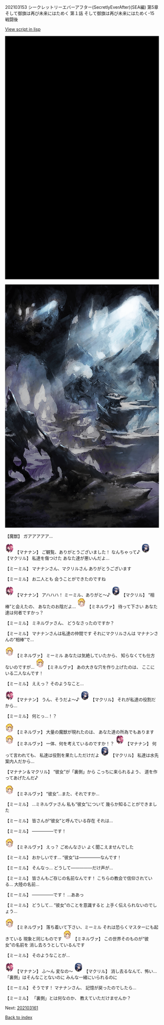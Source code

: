 202103153 シークレットリーエバーアフター(SecretlyEverAfter)(SEA編) 第5章 そして御旗は再び未来にはためく 第１話 そして御旗は再び未来にはためく-15 戦闘後

[View script in lisp](../scripts/202103153.txt)

![bg_black.png](../images/backgrounds/bg_black.png)

![101_cave.png](../images/backgrounds/101_cave.png)

【魔獣】
ガアアアアア…

<img src="../images/units/6504011.png" alt="6504011.png" height="34"/>
【マナナン】
ご観覧、ありがとうございました！
なんちゃって♪

<img src="../images/units/6603811.png" alt="6603811.png" height="34"/>
【マクリル】
私達を傷つけた
あなた達が悪いんだよ…

【ミーミル】
マナナンさん、マクリルさん
ありがとうございます

【ミーミル】
お二人とも
会うことができたのですね

<img src="../images/units/6504011.png" alt="6504011.png" height="34"/>
【マナナン】
アハハハ！
ミーミル、ありがと～♪

<img src="../images/units/6603811.png" alt="6603811.png" height="34"/>
【マクリル】
“相棒”と会えたの、
あなたのお陰だよ…

<img src="../images/units/302511.png" alt="302511.png" height="34"/>
【ミネルヴァ】
待って下さい
あなた達は何者ですかっ？

【ミーミル】
ミネルヴァさん、
どうなさったのですか？

【ミーミル】
マナナンさんは私達の仲間です
それにマクリルさんは
マナナンさんの“相棒”で…

<img src="../images/units/302511.png" alt="302511.png" height="34"/>
【ミネルヴァ】
ミーミル
あなたは気絶していたから、
知らなくても仕方ないのですが…

<img src="../images/units/302511.png" alt="302511.png" height="34"/>
【ミネルヴァ】
あの大きな穴を作り上げたのは、
ここにいる二人なんです！

【ミーミル】
ええっ？
そのようなこと…

<img src="../images/units/6504011.png" alt="6504011.png" height="34"/>
【マナナン】
うん、そうだよ～♪

<img src="../images/units/6603811.png" alt="6603811.png" height="34"/>
【マクリル】
それが私達の役割だから…

【ミーミル】
何とっ…！？

<img src="../images/units/302511.png" alt="302511.png" height="34"/>
【ミネルヴァ】
大量の魔獣が現れたのは、
あなた達の所為でもあります

<img src="../images/units/302511.png" alt="302511.png" height="34"/>
【ミネルヴァ】
一体、何を考えているのですか！？

<img src="../images/units/6504011.png" alt="6504011.png" height="34"/>
【マナナン】
何って言われても、
私達は役割を果たしただけだよ

<img src="../images/units/6603811.png" alt="6603811.png" height="34"/>
【マクリル】
私達は水先案内人だから…

【マナナン＆マクリル】
“彼女”が「裏側」から
こっちに来られるよう、
道を作ってあげたんだ♪

<img src="../images/units/302511.png" alt="302511.png" height="34"/>
【ミネルヴァ】
“彼女”…また、それですか…

【ミーミル】
…ミネルヴァさん
私も“彼女”について
幾らか知ることができました

【ミーミル】
皆さんが“彼女”と呼んでいる存在
それは…

【ミーミル】
―――――です！

<img src="../images/units/302511.png" alt="302511.png" height="34"/>
【ミネルヴァ】
えっ？
ごめんなさい
よく聞こえませんでした

【ミーミル】
おかしいです…
“彼女”は―――――なんです！

【ミーミル】
そんなっ…
どうして―――――だけ声が…

【ミーミル】
皆さんもご存じの名前なんです！
こちらの教会で信仰されている…
大陸の名前…

【ミーミル】
―――――です！
…ああっ

【ミーミル】
どうして…
“彼女”のことを意識すると
上手く伝えられないのでしょう…

<img src="../images/units/302511.png" alt="302511.png" height="34"/>
【ミネルヴァ】
落ち着いて下さい、ミーミル
それは恐らくマスターにも起きている
現象と同じものです

<img src="../images/units/302511.png" alt="302511.png" height="34"/>
【ミネルヴァ】
この世界そのものが“彼女”の名前を
消し去ろうとしているんです

【ミーミル】
そのようなことが…

<img src="../images/units/6504011.png" alt="6504011.png" height="34"/>
【マナナン】
ふ～ん
変なの～

<img src="../images/units/6603811.png" alt="6603811.png" height="34"/>
【マクリル】
消し去るなんて、怖い…
「裏側」はそんなことないのに
みんな一緒にいられるのに

【ミーミル】
そうです！
マナナンさん、
記憶が戻ったのでしたら…

【ミーミル】
「裏側」とは何なのか、
教えていただけませんか？


Next: [202103161](202103161.md)

[Back to index](index.md)
